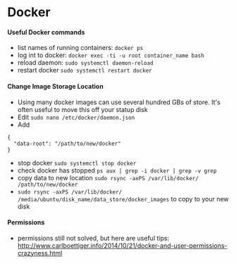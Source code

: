 # Docker 

#### Useful Docker commands

- list names of running containers: `docker ps`
- log int to docker: `docker exec -ti -u root container_name bash`
- reload daemon: `sudo systemctl daemon-reload`
- restart docker `sudo systemctl restart docker`

#### Change Image Storage Location

- Using many docker images can use several hundred GBs of store. It's often useful to move this off your statup disk
- Edit `sudo nano /etc/docker/daemon.json`
- Add
```
{
  "data-root": "/path/to/new/docker"
}
```
- stop docker `sudo systemctl stop docker`
- check docker has stopped `ps aux | grep -i docker | grep -v grep`
- copy data to new location `sudo rsync -axPS /var/lib/docker/ /path/to/new/docker`
- `sudo rsync -axPS /var/lib/docker/ /media/ubuntu/disk_name/data_store/docker_images` to copy to your new disk


#### Permissions

- permissions still not solved, but here are useful tips: <http://www.carlboettiger.info/2014/10/21/docker-and-user-permissions-crazyness.html>